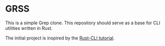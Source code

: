 # GRSS

This is a simple Grep clone. This repository should serve as a base for CLI utilities written in Rust.

The initial project is inspired by the [Rust-CLI tutorial](https://rust-cli.github.io/book/index.html).

